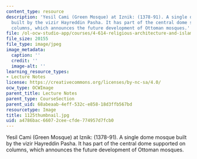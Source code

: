 ```yaml
---
content_type: resource
description: 'Yesil Cami (Green Mosque) at Iznik: (1378-91). A single dome mosque
  built by the vizir Hayreddin Pasha. It has part of the central dome supported on
  columns, which announces the future development of Ottoman mosques.'
file: /ol-ocw-studio-app/courses/4-614-religious-architecture-and-islamic-cultures-fall-2002/a4786bac66072ceecfde774957d7fcb0_1125thumbnail.jpg
file_size: 20155
file_type: image/jpeg
image_metadata:
  caption: ''
  credit: ''
  image-alt: ''
learning_resource_types:
- Lecture Notes
license: https://creativecommons.org/licenses/by-nc-sa/4.0/
ocw_type: OCWImage
parent_title: Lecture Notes
parent_type: CourseSection
parent_uid: 68abeaab-4eff-532c-e858-18d3ffb567bd
resourcetype: Image
title: 1125thumbnail.jpg
uid: a4786bac-6607-2cee-cfde-774957d7fcb0
---
```

Yesil Cami (Green Mosque) at Iznik: (1378-91). A single dome mosque built by the vizir Hayreddin Pasha. It has part of the central dome supported on columns, which announces the future development of Ottoman mosques.